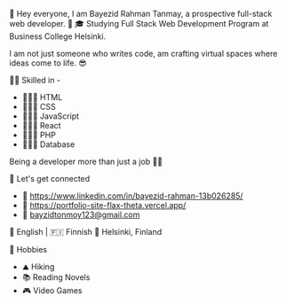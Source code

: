 👋 Hey everyone, I am Bayezid Rahman Tanmay, a prospective full-stack web developer. 👋
🎓 Studying Full Stack Web Development Program at Business College Helsinki.


I am not just someone who writes code, am crafting virtual spaces where ideas come to life. 😎

  👨‍🎓 Skilled in -
  - 🧑🏼‍💻 HTML
  - 🧑🏼‍💻 CSS
  - 🧑🏼‍💻 JavaScript
  - 🧑🏼‍💻 React
  - 🧑🏼‍💻 PHP
  - 🧑🏼‍💻 Database

Being a developer more than just a job 💯💯

🤝 Let's get connected
- 🔗 https://www.linkedin.com/in/bayezid-rahman-13b026285/
- 🔗 https://portfolio-site-flax-theta.vercel.app/
- 📩 bayzidtonmoy123@gmail.com

🏴󠁧󠁢󠁥󠁮󠁧󠁿 English | 🇫🇮 Finnish
🏡 Helsinki, Finland

🤘 Hobbies
- ⛰️ Hiking
- 📚 Reading Novels
- 🎮 Video Games

